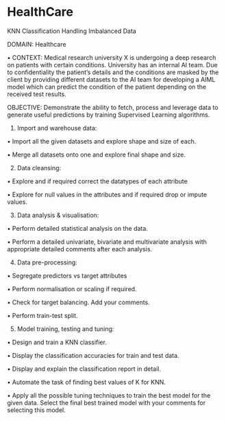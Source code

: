 # HealthCare
KNN Classification
Handling Imbalanced Data

DOMAIN: Healthcare
 
• CONTEXT: Medical research university X is undergoing a deep research on patients with certain conditions. University has an internal AI team. Due to confidentiality the patient’s details and the conditions are masked by the client by providing different datasets to the AI team for developing a AIML model which can predict the condition of the patient depending on the received test results.

OBJECTIVE: Demonstrate the ability to fetch, process and leverage data to generate useful predictions by training Supervised Learning algorithms.


1. Import and warehouse data:

 • Import all the given datasets and explore shape and size of each. 

 • Merge all datasets onto one and explore final shape and size.
 

2. Data cleansing:

 • Explore and if required correct the datatypes of each attribute

 • Explore for null values in the attributes and if required drop or impute values.
 

3. Data analysis & visualisation:

 • Perform detailed statistical analysis on the data.

 • Perform a detailed univariate, bivariate and multivariate analysis with appropriate detailed comments after each
 analysis.
 

4. Data pre-processing:

 • Segregate predictors vs target attributes

 • Perform normalisation or scaling if required.

 • Check for target balancing. Add your comments. 

 • Perform train-test split.


5. Model training, testing and tuning:

 • Design and train a KNN classifier.

 • Display the classification accuracies for train and test data.

 • Display and explain the classification report in detail.

 • Automate the task of finding best values of K for KNN.

 • Apply all the possible tuning techniques to train the best model for the given data. Select the final best    trained model with your comments for selecting this model.
